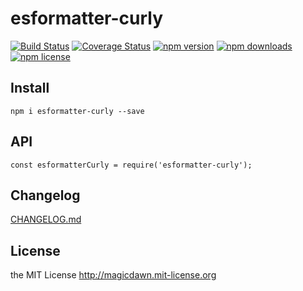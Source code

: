 # esformatter-curly
> 

[![Build Status](https://img.shields.io/travis/magicdawn/esformatter-curly.svg?style=flat-square)](https://travis-ci.org/magicdawn/esformatter-curly)
[![Coverage Status](https://img.shields.io/coveralls/magicdawn/esformatter-curly.svg?style=flat-square)](https://coveralls.io/github/magicdawn/esformatter-curly?branch=master)
[![npm version](https://img.shields.io/npm/v/esformatter-curly.svg?style=flat-square)](https://www.npmjs.com/package/esformatter-curly)
[![npm downloads](https://img.shields.io/npm/dm/esformatter-curly.svg?style=flat-square)](https://www.npmjs.com/package/esformatter-curly)
[![npm license](https://img.shields.io/npm/l/esformatter-curly.svg?style=flat-square)](http://magicdawn.mit-license.org)

## Install
```
npm i esformatter-curly --save
```

## API
```
const esformatterCurly = require('esformatter-curly');
```

## Changelog
[CHANGELOG.md](CHANGELOG.md)

## License
the MIT License http://magicdawn.mit-license.org